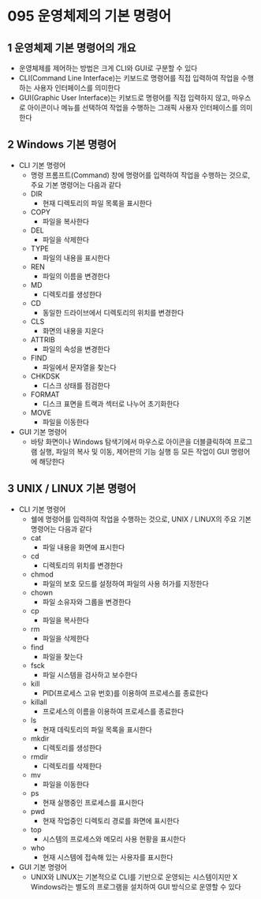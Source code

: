 # 095 운영체제의 기본 명령어

## 1 운영체제 기본 명령어의 개요

- 운영체제를 제어하는 방법은 크게 CLI와 GUI로 구분할 수 있다
- CLI(Command Line Interface)는 키보드로 명령어를 직접 입력하여 작업을 수행하는 사용자 인터페이스를 의미한다
- GUI(Graphic User Interface)는 키보드로 명령어를 직접 입력하지 않고, 마우스로 아이콘이나 메뉴를 선택하여 작업을 수행하는 그래픽 사용자 인터페이스를 의미한다



## 2 Windows 기본 명령어

- CLI 기본 명령어
  - 명령 프롬프트(Command) 창에 명령어를 입력하여 작업을 수행하는 것으로, 주요 기본 명령어는 다음과 같다
  - DIR
    - 현재 디렉토리의 파일 목록을 표시한다
  - COPY
    - 파일을 복사한다
  - DEL
    - 파일을 삭제한다
  - TYPE
    - 파일의 내용을 표시한다
  - REN
    - 파일의 이름을 변경한다
  - MD
    - 디렉토리를 생성한다
  - CD
    - 동일한 드라이브에서 디렉토리의 위치를 변경한다
  - CLS
    - 화면의 내용을 지운다
  - ATTRIB
    - 파일의 속성을 변경한다
  - FIND
    - 파일에서 문자열을 찾는다
  - CHKDSK
    - 디스크 상태를 점검한다
  - FORMAT
    - 디스크 표면을 트랙과 섹터로 나누어 초기화한다
  - MOVE
    - 파일을 이동한다
- GUI 기본 명령어
  - 바탕 화면이나 Windows 탐색기에서 마우스로 아이콘을 더블클릭하여 프로그램 실행, 파일의 복사 및 이동, 제어판의 기능 실행 등 모든 작업이 GUI 명령어에 해당한다



## 3 UNIX / LINUX 기본 명령어

- CLI 기본 명령어
  - 쉘에 명령어를 입력하여 작업을 수행하는 것으로, UNIX / LINUX의 주요 기본 명령어는 다음과 같다
  - cat
    - 파일 내용을 화면에 표시한다
  - cd
    - 디렉토리의 위치를 변경한다
  - chmod
    - 파일의 보호 모드를 설정하여 파일의 사용 허가를 지정한다
  - chown
    - 파일 소유자와 그룹을 변경한다
  - cp
    - 파일을 복사한다
  - rm
    - 파일을 삭제한다
  - find
    - 파일을 찾는다
  - fsck
    - 파일 시스템을 검사하고 보수한다
  - kill
    - PID(프로세스 고유 번호)를 이용하여 프로세스를 종료한다
  - killall
    - 프로세스의 이름을 이용하여 프로세스를 종료한다
  - ls
    - 현재 데릭토리의 파일 목록을 표시한다
  - mkdir
    - 디렉토리를 생성한다
  - rmdir
    - 디렉토리를 삭제한다
  - mv
    - 파일을 이동한다
  - ps
    - 현재 실행중인 프로세스를 표시한다
  - pwd
    - 현재 작업중인 디렉토리 경로를 화면에 표시한다
  - top
    - 시스템의 프로세스와 메모리 사용 현황을 표시한다
  - who
    - 현재 시스템에 접속해 있는 사용자를 표시한다
- GUI 기본 명령어
  - UNIX와 LINUX는 기본적으로 CLI를 기반으로 운영되는 시스템이지만 X Windows라는 별도의 프로그램을 설치하여 GUI 방식으로 운영할 수 있다